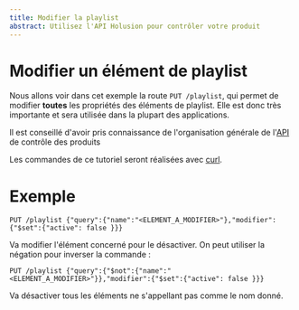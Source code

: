 ```yaml
---
title: Modifier la playlist
abstract: Utilisez l'API Holusion pour contrôler votre produit
---
```


# Modifier un élément de playlist

Nous allons voir dans cet exemple la route `PUT /playlist`, qui permet de modifier **toutes** les propriétés des éléments de playlist. Elle est donc très importante et sera utilisée dans la plupart des applications.

Il est conseillé d'avoir pris connaissance de l'organisation générale de l'[API](/dev/fr/references/control-api) de contrôle des produits

Les commandes de ce tutoriel seront réalisées avec [curl](https://curl.haxx.se/).

# Exemple

    PUT /playlist {"query":{"name":"<ELEMENT_A_MODIFIER>"},"modifier":{"$set":{"active": false }}}

Va modifier l'élément concerné pour le désactiver. On peut utiliser la négation pour inverser la commande :

    PUT /playlist {"query":{"$not":{"name":"<ELEMENT_A_MODIFIER>"}},"modifier":{"$set":{"active": false }}}

Va désactiver tous les éléments ne s'appellant pas comme le nom donné.
